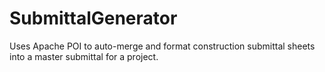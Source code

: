 # SubmittalGenerator
Uses Apache POI to auto-merge and format construction submittal sheets into a master submittal for a project.
